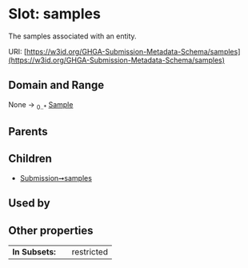
# Slot: samples


The samples associated with an entity.

URI: [https://w3id.org/GHGA-Submission-Metadata-Schema/samples](https://w3id.org/GHGA-Submission-Metadata-Schema/samples)


## Domain and Range

None &#8594;  <sub>0..\*</sub> [Sample](Sample.md)

## Parents


## Children

 *  [Submission➞samples](Submission_samples.md)

## Used by


## Other properties

|  |  |  |
| --- | --- | --- |
| **In Subsets:** | | restricted |


